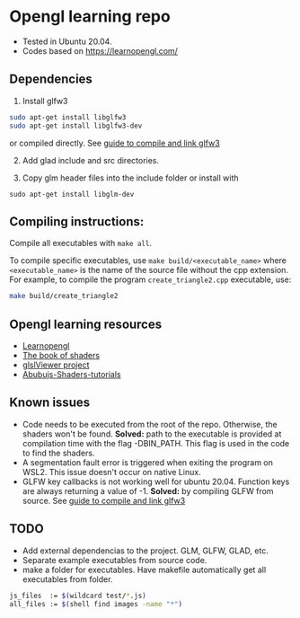 # Opengl learning repo

* Tested in Ubuntu 20.04.
* Codes based on <https://learnopengl.com/>

## Dependencies

1. Install glfw3
```bash
sudo apt-get install libglfw3
sudo apt-get install libglfw3-dev
```
or compiled directly. See [guide to compile and link glfw3](https://stackoverflow.com/questions/17768008/how-to-build-install-glfw-3-and-use-it-in-a-linux-project)

2. Add glad include and src directories.

3. Copy glm header files into the include folder or install with
```
sudo apt-get install libglm-dev
```

## Compiling instructions:
Compile all executables with `make all`.

To compile specific executables, use `make build/<executable_name>` where `<executable_name>` is the name of the source file without the cpp extension. For example, to compile the program `create_triangle2.cpp` executable, use:

```bash
make build/create_triangle2
```

## Opengl learning resources
- [Learnopengl](https://learnopengl.com/)
- [The book of shaders](https://thebookofshaders.com/)
- [glslViewer project](https://github.com/patriciogonzalezvivo/glslViewer/tree/main)
- [Abubujs-Shaders-tutorials](https://www.abubujs.org/learning/tutorials/?help=time-marching-fhn)

## Known issues
* Code needs to be executed from the root of the repo. Otherwise, the shaders won't be found. **Solved:** path to the executable is provided at compilation time with the flag -DBIN_PATH. This flag is used in the code to find the shaders.
* A segmentation fault error is triggered when exiting the program on WSL2. This issue doesn't occur on native Linux.
* GLFW key callbacks is not working well for ubuntu 20.04. Function keys are always returning a value of -1. **Solved:** by compiling GLFW from source.  See [guide to compile and link glfw3](https://stackoverflow.com/questions/17768008/how-to-build-install-glfw-3-and-use-it-in-a-linux-project)

## TODO

* Add external dependencias to the project. GLM, GLFW, GLAD, etc.
* Separate example executables from source code.
* make a folder for executables. Have makefile automatically get all executables from folder.

```bash
js_files  := $(wildcard test/*.js)
all_files := $(shell find images -name "*")
```

